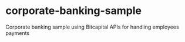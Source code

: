 # corporate-banking-sample

Corporate banking sample using Bitcapital APIs for handling employees payments
